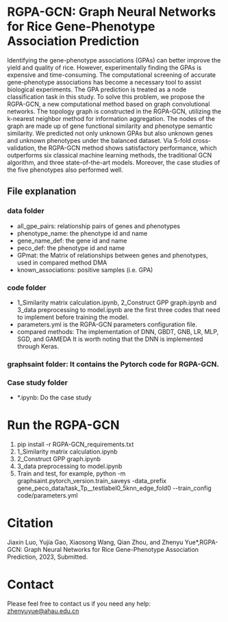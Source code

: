 # RGPA-GCN: Graph Neural Networks for Rice Gene-Phenotype Association Prediction
Identifying the gene-phenotype associations (GPAs) can better improve the yield and quality of rice. However, experimentally finding the GPAs is expensive and time-consuming. The computational screening of accurate gene-phenotype associations has become a necessary tool to assist biological experiments. The GPA prediction is treated as a node classification task in this study. To solve this problem, we propose the RGPA-GCN, a new computational method based on graph convolutional networks. The topology graph is constructed in the RGPA-GCN, utilizing the k-nearest neighbor method for information aggregation. The nodes of the graph are made up of gene functional similarity and phenotype semantic similarity. We predicted not only unknown GPAs but also unknown genes and unknown phenotypes under the balanced dataset. Via 5-fold cross-validation, the RGPA-GCN method shows satisfactory performance, which outperforms six classical machine learning methods, the traditional GCN algorithm, and three state-of-the-art models. Moreover, the case studies of the five phenotypes also performed well.
## File explanation
### data folder
* all_gpe_pairs: relationship pairs of genes and phenotypes
* phenotype_name: the phenotype id and name
* gene_name_def: the gene id and name
* peco_def: the phenotype id and name
* GPmat: the Matrix of relationships between genes and phenotypes, used in compared method DMA
* known_associations: positive samples (i.e. GPA)
### code folder
* 1_Similarity matrix calculation.ipynb, 2_Construct GPP graph.ipynb and 3_data preprocessing to model.ipynb are the first three codes that need to implement before training the model.
* parameters.yml is the RGPA-GCN parameters configuration file.
* compared methods: The implementation of DNN, GBDT, GNB, LR, MLP, SGD, and GAMEDA It is worth noting that the DNN is implemented through Keras.
### graphsaint folder: It contains the Pytorch code for RGPA-GCN.
### Case study folder
* *.ipynb: Do the case study
# Run the RGPA-GCN
1. pip install -r RGPA-GCN_requirements.txt
2. 1_Similarity matrix calculation.ipynb
3. 2_Construct GPP graph.ipynb
4. 3_data preprocessing to model.ipynb
5. Train and test, for example, python -m graphsaint.pytorch_version.train_saveys -data_prefix gene_peco_data/task_Tp__testlabel0_5knn_edge_fold0  --train_config code/parameters.yml
# Citation
Jiaxin Luo, Yujia Gao, Xiaosong Wang, Qian Zhou, and Zhenyu Yue*,RGPA-GCN: Graph Neural Networks for Rice Gene-Phenotype Association Prediction, 2023, Submitted.
# Contact
Please feel free to contact us if you need any help: zhenyuyue@ahau.edu.cn

